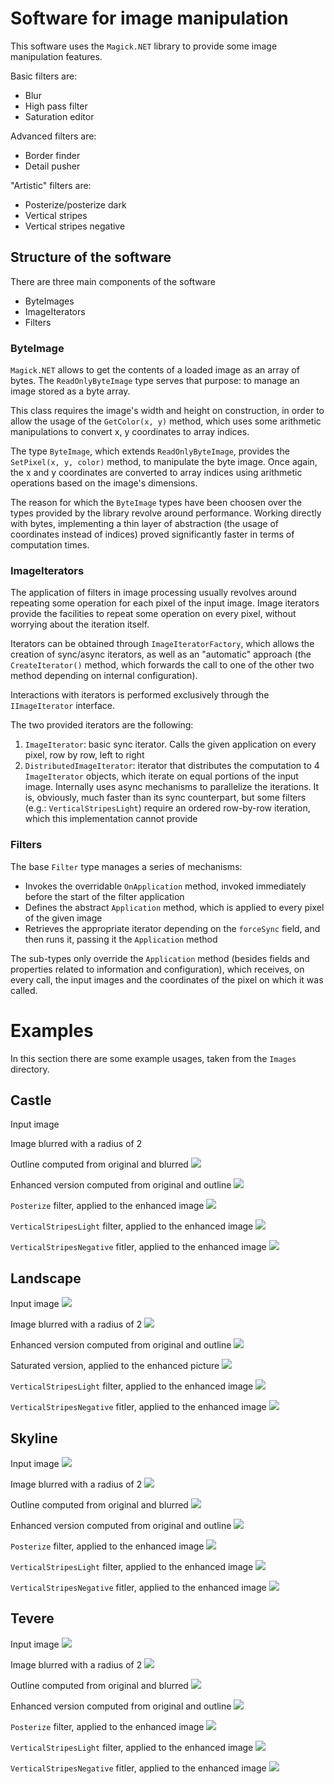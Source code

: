 # Software for image manipulation

This software uses the `Magick.NET` library to provide some image manipulation features.

Basic filters are:

* Blur
* High pass filter
* Saturation editor

Advanced filters are:

* Border finder
* Detail pusher

"Artistic" filters are:

* Posterize/posterize dark
* Vertical stripes
* Vertical stripes negative

## Structure of the software

There are three main components of the software

* ByteImages
* ImageIterators
* Filters

### ByteImage

`Magick.NET` allows to get the contents of a loaded image as an array of bytes. The `ReadOnlyByteImage` type serves that purpose: to manage an image stored as a byte array.

This class requires the image's width and height on construction, in order to allow the usage of the `GetColor(x, y)` method, which uses some arithmetic manipulations to convert x, y coordinates to array indices.

The type `ByteImage`, which extends `ReadOnlyByteImage`, provides the `SetPixel(x, y, color)` method, to manipulate the byte image. Once again, the x and y coordinates are converted to array indices using arithmetic operations based on the image's dimensions.

The reason for which the `ByteImage` types have been choosen over the types provided by the library revolve around performance. Working directly with bytes, implementing a thin layer of abstraction (the usage of coordinates instead of indices) proved significantly faster in terms of computation times.

### ImageIterators

The application of filters in image processing usually revolves around repeating some operation for each pixel of the input image. Image iterators provide the facilities to repeat some operation on every pixel, without worrying about the iteration itself.

Iterators can be obtained through `ImageIteratorFactory`, which allows the creation of sync/async iterators, as well as an "automatic" approach (the `CreateIterator()` method, which forwards the call to one of the other two method depending on internal configuration).

Interactions with iterators is performed exclusively through the `IImageIterator` interface.

The two provided iterators are the following:

1. `ImageIterator`: basic sync iterator. Calls the given application on every pixel, row by row, left to right
2. `DistributedImageIterator`: iterator that distributes the computation to 4 `ImageIterator` objects, which iterate on equal portions of the input image. Internally uses async mechanisms to parallelize the iterations. It is, obviously, much faster than its sync counterpart, but some filters (e.g.: `VerticalStripesLight`) require an ordered row-by-row iteration, which this implementation cannot provide

### Filters

The base `Filter` type manages a series of mechanisms:

* Invokes the overridable `OnApplication` method, invoked immediately before the start of the filter application
* Defines the abstract `Application` method, which is applied to every pixel of the given image
* Retrieves the appropriate iterator depending on the `forceSync` field, and then runs it, passing it the `Application` method

The sub-types only override the `Application` method (besides fields and properties related to information and configuration), which receives, on every call, the input images and the coordinates of the pixel on which it was called.

# Examples
In this section there are some example usages, taken from the `Images` directory.

## Castle

Input image
[](https://github.com/Alessandro-Di-Cicco/ImageManipulator/blob/main/Images/Castle/castle.jpg?raw=true)

Image blurred with a radius of 2
[](Images\Castle\castle_blurred[x2].jpg)

Outline computed from original and blurred
![](Images\Castle\castle_outline.jpg)

Enhanced version computed from original and outline
![](Images\Castle\castle_enhanced.jpg)

`Posterize` filter, applied to the enhanced image
![](Images\Castle\castle_posterized.jpg)

`VerticalStripesLight` filter, applied to the enhanced image
![](Images\Castle\castle_striped.jpg)

`VerticalStripesNegative` fitler, applied to the enhanced image
![](Images\Castle\castle_striped_neg.jpg)


## Landscape

Input image
![](Images\Landscape\input.jpg)

Image blurred with a radius of 2
![](Images\Landscape\input_blurred[x2].jpg)

Enhanced version computed from original and outline
![](Images\Landscape\input_enhanced.jpg)

Saturated version, applied to the enhanced picture
![](Images\Landscape\input_saturated.jpg)

`VerticalStripesLight` filter, applied to the enhanced image
![](Images\Landscape\input_striped.jpg)

`VerticalStripesNegative` fitler, applied to the enhanced image
![](Images\Landscape\input_striped_neg.jpg)

## Skyline

Input image
![](Images\Skyline\skyline.jpg)

Image blurred with a radius of 2
![](Images\Skyline\skyline_blurred[x2].jpg)

Outline computed from original and blurred
![](Images\Skyline\skyline_outline.jpg)

Enhanced version computed from original and outline
![](Images\Skyline\skyline_enhanced.jpg)

`Posterize` filter, applied to the enhanced image
![](Images\Skyline\skyline_posterized.jpg)

`VerticalStripesLight` filter, applied to the enhanced image
![](Images\Skyline\skyline_striped.jpg)

`VerticalStripesNegative` fitler, applied to the enhanced image
![](Images\Skyline\skyline_striped_neg.jpg)

## Tevere

Input image
![](Images\Tevere\tevere.jpg)

Image blurred with a radius of 2
![](Images\Tevere\tevere_blurred[x2].jpg)

Outline computed from original and blurred
![](Images\Tevere\tevere_outline.jpg)

Enhanced version computed from original and outline
![](Images\Tevere\tevere_enhanced.jpg)

`Posterize` filter, applied to the enhanced image
![](Images\Tevere\tevere_posterized.jpg)

`VerticalStripesLight` filter, applied to the enhanced image
![](Images\Tevere\tevere_striped.jpg)

`VerticalStripesNegative` fitler, applied to the enhanced image
![](Images\Tevere\tevere_striped_neg.jpg)
